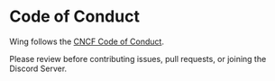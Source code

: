 # Code of Conduct

Wing follows the [CNCF Code of Conduct](https://github.com/cncf/foundation/blob/main/code-of-conduct.md).

Please review before contributing issues, pull requests, or joining the Discord Server.
